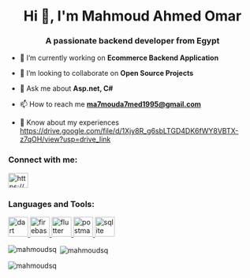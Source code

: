 <h1 align="center">Hi 👋, I'm Mahmoud Ahmed Omar</h1>
<h3 align="center">A passionate backend developer from Egypt</h3>

- 🔭 I’m currently working on **Ecommerce Backend Application**

- 👯 I’m looking to collaborate on **Open Source Projects**

- 💬 Ask me about **Asp.net, C#**

- 📫 How to reach me **ma7mouda7med1995@gmail.com**

- 📄 Know about my experiences https://drive.google.com/file/d/1Xjy8R_g6sbLTGD4DK6fWY8VBTX-z7qOH/view?usp=drive_link

<h3 align="left">Connect with me:</h3>
<p align="left">
<a href="https://linkedin.com/in/https://www.linkedin.com/in/mahmoud-ahmed-b6018b150" target="blank"><img align="center" src="https://raw.githubusercontent.com/rahuldkjain/github-profile-readme-generator/master/src/images/icons/Social/linked-in-alt.svg" alt="https://www.linkedin.com/in/mahmoud-ahmed-b6018b150" height="30" width="40" /></a>
</p>

<h3 align="left">Languages and Tools:</h3>
<p align="left"> <a href="https://dart.dev" target="_blank" rel="noreferrer"> <img src="https://www.vectorlogo.zone/logos/dartlang/dartlang-icon.svg" alt="dart" width="40" height="40"/> </a> <a href="https://firebase.google.com/" target="_blank" rel="noreferrer"> <img src="https://www.vectorlogo.zone/logos/firebase/firebase-icon.svg" alt="firebase" width="40" height="40"/> </a> <a href="https://flutter.dev" target="_blank" rel="noreferrer"> <img src="https://www.vectorlogo.zone/logos/flutterio/flutterio-icon.svg" alt="flutter" width="40" height="40"/> </a> <a href="https://postman.com" target="_blank" rel="noreferrer"> <img src="https://www.vectorlogo.zone/logos/getpostman/getpostman-icon.svg" alt="postman" width="40" height="40"/> </a> <a href="https://www.sqlite.org/" target="_blank" rel="noreferrer"> <img src="https://www.vectorlogo.zone/logos/sqlite/sqlite-icon.svg" alt="sqlite" width="40" height="40"/> </a> </p>

<p><img align="left" src="https://github-readme-stats.vercel.app/api/top-langs?username=mahmoudsq&show_icons=true&locale=en&layout=compact" alt="mahmoudsq" /></p>

<p>&nbsp;<img align="center" src="https://github-readme-stats.vercel.app/api?username=mahmoudsq&show_icons=true&locale=en" alt="mahmoudsq" /></p>

<p><img align="center" src="https://github-readme-streak-stats.herokuapp.com/?user=mahmoudsq&" alt="mahmoudsq" /></p>
